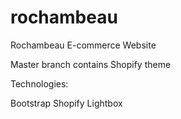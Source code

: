 rochambeau
==========

Rochambeau E-commerce Website

Master branch contains Shopify theme

Technologies:

Bootstrap
Shopify
Lightbox
  
